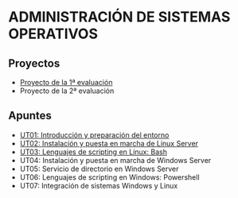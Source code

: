 # ADMINISTRACIÓN DE SISTEMAS OPERATIVOS


## Proyectos

- [Proyecto de la 1ª evaluación](./proyectos/proyecto_ev1.md)
- Proyecto de la 2ª evaluación

## Apuntes

- [UT01: Introducción y preparación del entorno](./ut01/index.md)
- [UT02: Instalación y puesta en marcha de Linux Server](./ut02/index.md)
- [UT03: Lenguajes de scripting en Linux: Bash](./ut03/index.md)
- UT04: Instalación y puesta en marcha de Windows Server
- UT05: Servicio de directorio en Windows Server
- UT06: Lenguajes de scripting en Windows: Powershell
- UT07: Integración de sistemas Windows y Linux